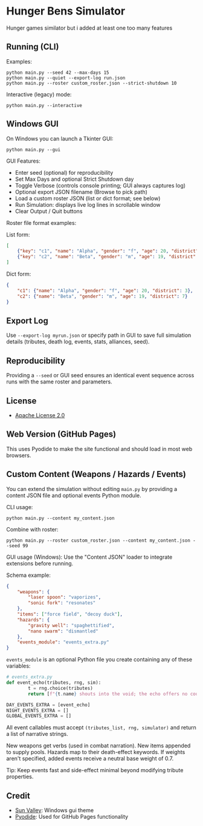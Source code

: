 # Hunger Bens Simulator

Hunger games similator but i added at least one too many features

## Running (CLI)
Examples:

```
python main.py --seed 42 --max-days 15
python main.py --quiet --export-log run.json
python main.py --roster custom_roster.json --strict-shutdown 10
```

Interactive (legacy) mode:

```
python main.py --interactive
```

## Windows GUI
On Windows you can launch a Tkinter GUI:

```
python main.py --gui
```

GUI Features:
- Enter seed (optional) for reproducibility
- Set Max Days and optional Strict Shutdown day
- Toggle Verbose (controls console printing; GUI always captures log)
- Optional export JSON filename (Browse to pick path)
- Load a custom roster JSON (list or dict format; see below)
- Run Simulation: displays live log lines in scrollable window
- Clear Output / Quit buttons

Roster file format examples:

List form:
```json
[
	{"key": "c1", "name": "Alpha", "gender": "f", "age": 20, "district": 3},
	{"key": "c2", "name": "Beta", "gender": "m", "age": 19, "district": 7}
]
```

Dict form:
```json
{
	"c1": {"name": "Alpha", "gender": "f", "age": 20, "district": 3},
	"c2": {"name": "Beta", "gender": "m", "age": 19, "district": 7}
}
```

## Export Log
Use `--export-log myrun.json` or specify path in GUI to save full simulation details (tributes, death log, events, stats, alliances, seed).

## Reproducibility
Providing a `--seed` or GUI seed ensures an identical event sequence across runs with the same roster and parameters.

## License
- [Apache License 2.0](https://github.com/TheCrazy8/hunger-bens/blob/main/LICENSE)
  
## Web Version (GitHub Pages)
This uses Pyodide to make the site functional and should load in most web browsers.

## Custom Content (Weapons / Hazards / Events)

You can extend the simulation without editing `main.py` by providing a content JSON file and optional events Python module.

CLI usage:
```
python main.py --content my_content.json
```
Combine with roster:
```
python main.py --roster custom_roster.json --content my_content.json --seed 99
```

GUI usage (Windows): Use the "Content JSON" loader to integrate extensions before running.

Schema example:
```json
{
	"weapons": {
		"laser spoon": "vaporizes",
		"sonic fork": "resonates"
	},
	"items": ["force field", "decoy duck"],
	"hazards": {
		"gravity well": "spaghettified",
		"nano swarm": "dismantled"
	},
	"events_module": "events_extra.py"
}
```

`events_module` is an optional Python file you create containing any of these variables:
```python
# events_extra.py
def event_echo(tributes, rng, sim):
		t = rng.choice(tributes)
		return [f"{t.name} shouts into the void; the echo offers no counsel."]

DAY_EVENTS_EXTRA = [event_echo]
NIGHT_EVENTS_EXTRA = []
GLOBAL_EVENTS_EXTRA = []
```

All event callables must accept `(tributes_list, rng, simulator)` and return a list of narrative strings.

New weapons get verbs (used in combat narration). New items appended to supply pools. Hazards map to their death-effect keywords. If weights aren't specified, added events receive a neutral base weight of 0.7.

Tip: Keep events fast and side-effect minimal beyond modifying tribute properties.


## Credit

- [Sun Valley](https://github.com/rdbende/Sun-Valley-ttk-theme): Windows gui theme
- [Pyodide](https://pyodide.org/): Used for GitHub Pages functionality
